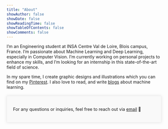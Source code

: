 ```yaml
---
title: "About"
showAuthor: false
showDate: false
showReadingTime: false
showTableOfContents: false
showComments: false
---
```



I’m an Engineering student at INSA Centre Val de Loire, Blois campus, France. I’m passionate about Machine Learning and Deep Learning, especially in Computer Vision. I’m currently working on personal projects to enhance my skills, and I’m looking for an internship in this state-of-the-art field of science.

In my spare time, I create graphic designs and illustrations which you can find on my [Pinterest](https://pinterest.com/daihantran/_created/). I also love to read, 
and write [blogs](https://medium.com/@trandaihan02012003) about machine learning.

<div style="max-width: 800px; margin: 20px auto; padding: 20px; border: 1px solid #EEE; background-color: #f9f9f9; box-shadow: 0px 0px 10px rgba(0, 0, 0, 0.1);">
  <p>For any questions or inquiries, feel free to reach out via <a href="mailto: trandaihan.contact@gmail.com">email</a> 💌</p>
</div>